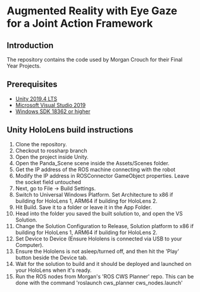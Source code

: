 # Augmented Reality with Eye Gaze for a Joint Action Framework

## Introduction
The repository contains the code used by Morgan Crouch for their Final Year Projects.

## Prerequisites 
* [Unity 2019.4 LTS](https://unity.com/releases/2019-lts)
* [Microsoft Visual Studio 2019](https://visualstudio.microsoft.com/vs/)
* [Windows SDK 18362 or higher](https://developer.microsoft.com/en-us/windows/downloads/sdk-archive/)

## Unity HoloLens build instructions
1. Clone the repository.
2. Checkout to rossharp branch
3. Open the project inside Unity.
4. Open the Panda_Scene scene inside the Assets/Scenes folder.
5. Get the IP address of the ROS machine connecting with the robot
6. Modify the IP address in ROSConnector GameObject properties. Leave the socket field untouched
7. Next, go to File -> Build Settings. 
8. Switch to Universal Windows Platform. Set Architecture to x86 if building for HoloLens 1, ARM64 if building for HoloLens 2.
9. Hit Build. Save it to a folder or leave it in the App Folder.
10. Head into the folder you saved the built solution to, and open the VS Solution.
11. Change the Solution Configuration to Release, Solution platform to x86 if building for HoloLens 1, ARM64 if building for HoloLens 2.
12. Set Device to Device (Ensure Hololens is connected via USB to your Computer).
13. Ensure the Hololens is not asleep/turned off, and then hit the 'Play' button beside the Device tab.
14. Wait for the solution to build and it should be deployed and launched on your HoloLens when it's ready.
15. Run the ROS nodes from Morgan's 'ROS CWS Planner' repo. This can be done with the command 'roslaunch cws_planner cws_nodes.launch'
